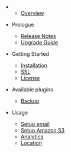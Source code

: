 - 
    - [Overview](overview.md)
- Prologue
    - [Release Notes](releases.md)
    - [Upgrade Guide](upgrade.md)
- Getting Started
    - [Installation](installation.md)
    - [SSL](ssl.md)
    - [License](license.md)
    
- Available plugins
    - [Backup](plugin-backup.md)

- Usage
  - [Setup email](usage-email.md)
  - [Setup Amazon S3](usage-media-s3.md)
  - [Analytics](usage-analytics.md)
  - [Location](usage-location.md)